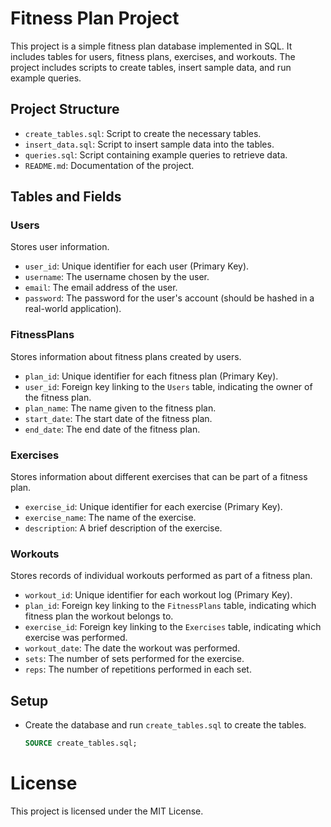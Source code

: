 # Fitness Plan Project

This project is a simple fitness plan database implemented in SQL. It includes tables for users, fitness plans, exercises, and workouts. The project includes scripts to create tables, insert sample data, and run example queries.

## Project Structure

- `create_tables.sql`: Script to create the necessary tables.
- `insert_data.sql`: Script to insert sample data into the tables.
- `queries.sql`: Script containing example queries to retrieve data.
- `README.md`: Documentation of the project.

## Tables and Fields

### Users

Stores user information.

- `user_id`: Unique identifier for each user (Primary Key).
- `username`: The username chosen by the user.
- `email`: The email address of the user.
- `password`: The password for the user's account (should be hashed in a real-world application).

### FitnessPlans

Stores information about fitness plans created by users.

- `plan_id`: Unique identifier for each fitness plan (Primary Key).
- `user_id`: Foreign key linking to the `Users` table, indicating the owner of the fitness plan.
- `plan_name`: The name given to the fitness plan.
- `start_date`: The start date of the fitness plan.
- `end_date`: The end date of the fitness plan.

### Exercises

Stores information about different exercises that can be part of a fitness plan.

- `exercise_id`: Unique identifier for each exercise (Primary Key).
- `exercise_name`: The name of the exercise.
- `description`: A brief description of the exercise.

### Workouts

Stores records of individual workouts performed as part of a fitness plan.

- `workout_id`: Unique identifier for each workout log (Primary Key).
- `plan_id`: Foreign key linking to the `FitnessPlans` table, indicating which fitness plan the workout belongs to.
- `exercise_id`: Foreign key linking to the `Exercises` table, indicating which exercise was performed.
- `workout_date`: The date the workout was performed.
- `sets`: The number of sets performed for the exercise.
- `reps`: The number of repetitions performed in each set.

## Setup

- Create the database and run `create_tables.sql` to create the tables.
   ```sql
   SOURCE create_tables.sql;

# License

This project is licensed under the MIT License.